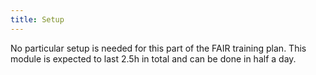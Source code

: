 ```yaml
---
title: Setup
---
```


No particular setup is needed for this part of the FAIR training plan. This module is expected to last 2.5h in total and can be done in half a day.
